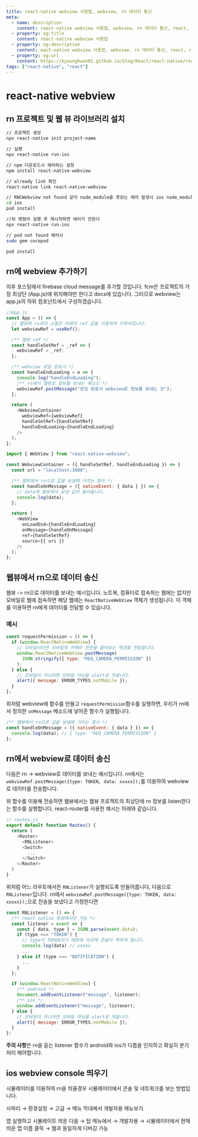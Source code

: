 ```yaml
---
title: react-native webview 사용법, webview, rn 데이터 통신
meta:
  - name: description
    content: react-native webview 사용법, webview, rn 데이터 통신, react, redux, ios, android, safari, chrome, google, apple
  - property: og:title
    content: react-native webview 사용법
  - property: og:description
    content: eact-native webview 사용법, webview, rn 데이터 통신, react, redux, ios, android, safari, chrome, google, apple
  - property: og:url
    content: https://kyounghwan01.github.io/blog/React/react-native/react-native-webview/
tags: ["react-native", "react"]
---
```


# react-native webview

## rn 프로젝트 및 웹 뷰 라이브러리 설치

```sh
// 프로젝트 생성
npx react-native init project-name

// 실행
npx react-native run-ios

// npm 다운로드시 해야하는 설정
npm install react-native-webview

// already link 확인
react-native link react-native-webview

// RNCWebview not found 같이 node_module을 못읽는 에러 발생시 ios node_module 설치 안했기 때문
cd ios
pod install

//위 명령어 실행 후 재시작하면 에러가 안뜬다
npx react-native run-ios

// pod not found 에러시
sudo gem cocopod

pod install
```

## rn에 webview 추가하기

이후 포스팅에서 firebase cloud message를 추가할 것입니다.
fcm은 프로젝트의 가장 최상단 (App.js)에 위치해야만 한다고 docs에 있습니다.
그러므로 webview는 app.js의 하위 컴포넌트에서 구성하겠습니다.

```js
//App.js
const App = () => {
  // 웹뷰와 rn과의 소통은 아래의 ref 값을 이용하여 이루어집니다.
  let webviewRef = useRef();

  /** 웹뷰 ref */
  const handleSetRef = _ref => {
    webviewRef = _ref;
  };

  /** webview 로딩 완료시 */
  const handleEndLoading = e => {
    console.log("handleEndLoading");
    /** rn에서 웹뷰로 정보를 보내는 메소드 */
    webviewRef.postMessage("로딩 완료시 webview로 정보를 보내는 곳");
  };

  return (
    <WebviewContainer
      webviewRef={webviewRef}
      handleSetRef={handleSetRef}
      handleEndLoading={handleEndLoading}
    />
  );
};
```

```js
import { WebView } from "react-native-webview";

const WebviewContainer = ({ handleSetRef, handleEndLoading }) => {
  const url = "localhost:3000";

  /** 웹뷰에서 rn으로 값을 보낼때 거치는 함수 */
  const handleOnMessage = ({ nativeEvent: { data } }) => {
    // data에 웹뷰에서 보낸 값이 들어옵니다.
    console.log(data);
  };

  return (
    <WebView
      onLoadEnd={handleEndLoading}
      onMessage={handleOnMessage}
      ref={handleSetRef}
      source={{ uri }}
    />
  );
};
```

## 웹뷰에서 rn으로 데이터 송신

웹뷰 -> rn으로 데이터를 보내는 예시입니다.
노트북, 컴퓨터로 접속하는 웹에는 없지만 모바일로 웹에 접속하면 해당 웹에는 `ReactNativeWebView` 객체가 생성됩니다.
이 객체를 이용하면 rn에게 데이터를 전달할 수 있습니다.

### 예시

```js
const requestPermission = () => {
  if (window.ReactNativeWebView) {
    // 모바일이라면 모바일의 카메라 권한을 물어보는 액션을 전달합니다.
    window.ReactNativeWebView.postMessage(
      JSON.stringify({ type: "REQ_CAMERA_PERMISSION" })
    );
  } else {
    // 모바일이 아니라면 모바일 아님을 alert로 띄웁니다.
    alert({ message: ERROR_TYPES.notMobile });
  }
};
```

위처럼 webview에 함수를 만들고 `requestPermission`함수를 실행하면, 우리가 rn에서 정의한 `onMessage` 메소드에 넣어준 함수가 실행됩니다.

```js
/** 웹뷰에서 rn으로 값을 보낼때 거치는 함수 */
const handleOnMessage = ({ nativeEvent: { data } }) => {
  console.log(data); // { type: "REQ_CAMERA_PERMISSION" }
};
```

## rn에서 webview로 데이터 송신

다음은 rn -> webview로 데이터를 보내는 예시입니다.
rn에서는 `webviewRef.postMessage({type: TOKEN, data: xxxxx});`를 이용하여 webview로 데이터를 전송합니다.

위 함수를 이용해 전송하면 웹뷰에서는 웹뷰 프로젝트의 최상단에 rn 정보를 listen한다는 함수를 실행합니다.
react-router를 사용한 예시는 아래와 같습니다.

```js
// routes.js
export default function Routes() {
  return (
    <Router>
      <RNListener>
      <Switch>
        ...
      </Switch>
    </Router>
  )
}
```

위처럼 어느 라우트에서든 `RNListener`가 실행되도록 만들어줍니다,
다음으로 `RNListener`입니다.
rn에서 `webviewRef.postMessage({type: TOKEN, data: xxxxx});`으로 전송을 보냈다고 가정한다면

```jsx
const RNListener = () => {
  /** react native 환경에서만 가능 */
  const listener = event => {
    const { data, type } = JSON.parse(event.data);
    if (type === "TOKEN") {
      // type이 TOKEN이기 때문에 이곳에 콘솔이 찍히게 됩니다.
      console.log(data) // xxxxx
      ...
    } else if (type === "NOTIFICATION") {
      ...
    }
  };

  if (window.ReactNativeWebView) {
    /** android */
    document.addEventListener("message", listener);
    /** ios */
    window.addEventListener("message", listener);
  } else {
    // 모바일이 아니라면 모바일 아님을 alert로 띄웁니다.
    alert({ message: ERROR_TYPES.notMobile });
  }
};
```

**주의 사항**은 rn을 듣는 listener 함수가 android와 ios가 다름을 인지하고 확실히 분기처리 해야합니다.

## ios webview console 띄우기

시뮬레이터를 이용하여 rn을 띄울경우 시뮬레이터에서 콘솔 및 네트워크를 보는 방법입니다.

사파리 → 환경설정 → 고급 → 메뉴 막대에서 개발자용 메뉴보기

앱 실행하고 시뮬레이트 띄운 다음 → 탑 메뉴에서 → 개발자용 → 시뮬레이터에서 현재 띄운 앱 이름 클릭 → 웹과 동일하게 디버깅 가능

<TagLinks />

<Comment />
